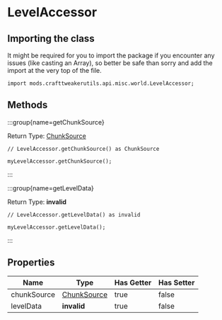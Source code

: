# LevelAccessor

## Importing the class

It might be required for you to import the package if you encounter any issues (like casting an Array), so better be safe than sorry and add the import at the very top of the file.
```zenscript
import mods.crafttweakerutils.api.misc.world.LevelAccessor;
```


## Methods

:::group{name=getChunkSource}

Return Type: [ChunkSource](/mods/sixikutils/utils/world/ChunkSource)

```zenscript
// LevelAccessor.getChunkSource() as ChunkSource

myLevelAccessor.getChunkSource();
```

:::

:::group{name=getLevelData}

Return Type: **invalid**

```zenscript
// LevelAccessor.getLevelData() as invalid

myLevelAccessor.getLevelData();
```

:::


## Properties

|    Name     |                          Type                           | Has Getter | Has Setter |
|-------------|---------------------------------------------------------|------------|------------|
| chunkSource | [ChunkSource](/mods/sixikutils/utils/world/ChunkSource) | true       | false      |
| levelData   | **invalid**                                             | true       | false      |

